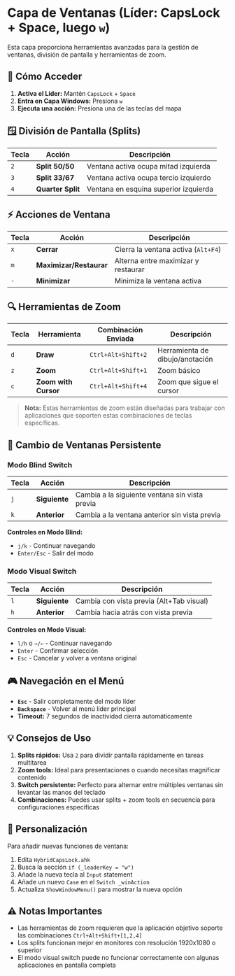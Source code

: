 # Capa de Ventanas (Líder: CapsLock + Space, luego `w`)

Esta capa proporciona herramientas avanzadas para la gestión de ventanas, división de pantalla y herramientas de zoom.

## 🎯 Cómo Acceder

1. **Activa el Líder:** Mantén `CapsLock` + `Space`
2. **Entra en Capa Windows:** Presiona `w`
3. **Ejecuta una acción:** Presiona una de las teclas del mapa

## 🪟 División de Pantalla (Splits)

| Tecla | Acción | Descripción |
|-------|--------|-------------|
| `2` | **Split 50/50** | Ventana activa ocupa mitad izquierda |
| `3` | **Split 33/67** | Ventana activa ocupa tercio izquierdo |
| `4` | **Quarter Split** | Ventana en esquina superior izquierda |

## ⚡ Acciones de Ventana

| Tecla | Acción | Descripción |
|-------|--------|-------------|
| `x` | **Cerrar** | Cierra la ventana activa (`Alt+F4`) |
| `m` | **Maximizar/Restaurar** | Alterna entre maximizar y restaurar |
| `-` | **Minimizar** | Minimiza la ventana activa |

## 🔍 Herramientas de Zoom

| Tecla | Herramienta | Combinación Enviada | Descripción |
|-------|-------------|-------------------|-------------|
| `d` | **Draw** | `Ctrl+Alt+Shift+2` | Herramienta de dibujo/anotación |
| `z` | **Zoom** | `Ctrl+Alt+Shift+1` | Zoom básico |
| `c` | **Zoom with Cursor** | `Ctrl+Alt+Shift+4` | Zoom que sigue el cursor |

> **Nota:** Estas herramientas de zoom están diseñadas para trabajar con aplicaciones que soporten estas combinaciones de teclas específicas.

## 🔄 Cambio de Ventanas Persistente

### Modo Blind Switch
| Tecla | Acción | Descripción |
|-------|--------|-------------|
| `j` | **Siguiente** | Cambia a la siguiente ventana sin vista previa |
| `k` | **Anterior** | Cambia a la ventana anterior sin vista previa |

**Controles en Modo Blind:**
- `j/k` - Continuar navegando
- `Enter/Esc` - Salir del modo

### Modo Visual Switch
| Tecla | Acción | Descripción |
|-------|--------|-------------|
| `l` | **Siguiente** | Cambia con vista previa (Alt+Tab visual) |
| `h` | **Anterior** | Cambia hacia atrás con vista previa |

**Controles en Modo Visual:**
- `l/h` o `→/←` - Continuar navegando
- `Enter` - Confirmar selección
- `Esc` - Cancelar y volver a ventana original

## 🎮 Navegación en el Menú

- **`Esc`** - Salir completamente del modo líder
- **`Backspace`** - Volver al menú líder principal
- **Timeout:** 7 segundos de inactividad cierra automáticamente

## 💡 Consejos de Uso

1. **Splits rápidos:** Usa `2` para dividir pantalla rápidamente en tareas multitarea
2. **Zoom tools:** Ideal para presentaciones o cuando necesitas magnificar contenido
3. **Switch persistente:** Perfecto para alternar entre múltiples ventanas sin levantar las manos del teclado
4. **Combinaciones:** Puedes usar splits + zoom tools en secuencia para configuraciones específicas

## 🔧 Personalización

Para añadir nuevas funciones de ventana:

1. Edita `HybridCapsLock.ahk`
2. Busca la sección `if (_leaderKey = "w")`
3. Añade la nueva tecla al `Input` statement
4. Añade un nuevo `Case` en el `Switch _winAction`
5. Actualiza `ShowWindowMenu()` para mostrar la nueva opción

## ⚠️ Notas Importantes

- Las herramientas de zoom requieren que la aplicación objetivo soporte las combinaciones `Ctrl+Alt+Shift+[1,2,4]`
- Los splits funcionan mejor en monitores con resolución 1920x1080 o superior
- El modo visual switch puede no funcionar correctamente con algunas aplicaciones en pantalla completa